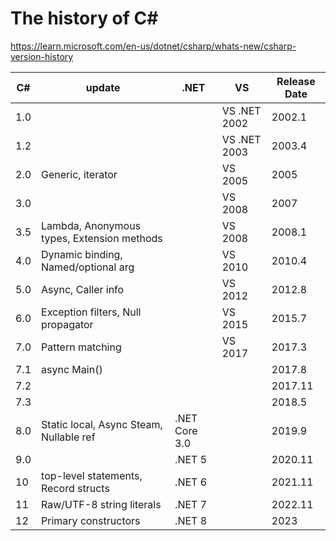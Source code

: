 # The history of C#
https://learn.microsoft.com/en-us/dotnet/csharp/whats-new/csharp-version-history

| C#   |       update                               | .NET          | VS             | Release Date |
|------| -------------------------------------------|---------------|----------------|--------------|
| 1.0  |                                            |               | VS .NET 2002   | 2002.1       |
| 1.2  |                                            |               | VS .NET 2003   | 2003.4       |
| 2.0  | Generic, iterator                          |               | VS 2005        | 2005         |
| 3.0  |                                            |               | VS 2008        | 2007         |
| 3.5  | Lambda, Anonymous types, Extension methods |               | VS 2008        | 2008.1       |
| 4.0  | Dynamic binding, Named/optional arg        |               | VS 2010        | 2010.4       |
| 5.0  | Async, Caller info                         |               | VS 2012        | 2012.8       |
| 6.0  | Exception filters,  Null propagator        |               | VS 2015        | 2015.7       |
| 7.0  | Pattern matching                           |               | VS 2017        | 2017.3       |
| 7.1  | async Main()                               |               |                | 2017.8       |
| 7.2  |                                            |               |                | 2017.11      |
| 7.3  |                                            |               |                | 2018.5       |
| 8.0  | Static local, Async Steam, Nullable ref    | .NET Core 3.0 |                | 2019.9       |
| 9.0  |                                            | .NET 5        |                | 2020.11      |
| 10   | top-level statements, Record structs       | .NET 6        |                | 2021.11      |
| 11   | Raw/UTF-8 string literals                  | .NET 7        |                | 2022.11      |
| 12   | Primary constructors                       | .NET 8        |                | 2023         |

